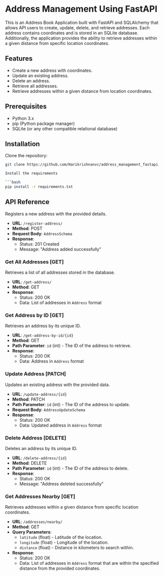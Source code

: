 
# Address Management Using FastAPI

This is an Address Book Application built with FastAPI and SQLAlchemy that allows API users to create, update, delete, and retrieve addresses. Each address contains coordinates and is stored in an SQLite database. Additionally, the application provides the ability to retrieve addresses within a given distance from specific location coordinates.

## Features

- Create a new address with coordinates.
- Update an existing address.
- Delete an address.
- Retrieve all addresses.
- Retrieve addresses within a given distance from location coordinates.

## Prerequisites

- Python 3.x
- pip (Python package manager)
- SQLite (or any other compatible relational database)



## Installation
Clone the repository:

   ```bash
   git clone https://github.com/Harikrishnanvc/address_management_fastapi.git

Install the requirements

```bash
pip install -r requirements.txt
```

## API Reference

Registers a new address with the provided details.

- **URL**: `/register-address/`
- **Method**: POST
- **Request Body**: `AddressSchema`
- **Response**:
  - Status: 201 Created
  - Message: "Address added successfully"

### Get All Addresses [GET]

Retrieves a list of all addresses stored in the database.

- **URL**: `/get-address/`
- **Method**: GET
- **Response**:
  - Status: 200 OK
  - Data: List of addresses in `Address` format

### Get Address by ID [GET]

Retrieves an address by its unique ID.

- **URL**: `/get-address-by-id/{id}`
- **Method**: GET
- **Path Parameter**: `id` (int) - The ID of the address to retrieve.
- **Response**:
  - Status: 200 OK
  - Data: Address in `Address` format

### Update Address [PATCH]

Updates an existing address with the provided data.

- **URL**: `/update-address/{id}`
- **Method**: PATCH
- **Path Parameter**: `id` (int) - The ID of the address to update.
- **Request Body**: `AddressUpdateSchema`
- **Response**:
  - Status: 200 OK
  - Data: Updated address in `Address` format

### Delete Address [DELETE]

Deletes an address by its unique ID.

- **URL**: `/delete-address/{id}`
- **Method**: DELETE
- **Path Parameter**: `id` (int) - The ID of the address to delete.
- **Response**:
  - Status: 200 OK
  - Message: "Address deleted successfully"

### Get Addresses Nearby [GET]

Retrieves addresses within a given distance from specific location coordinates.

- **URL**: `/addresses/nearby/`
- **Method**: GET
- **Query Parameters**:
  - `latitude` (float) - Latitude of the location.
  - `longitude` (float) - Longitude of the location.
  - `distance` (float) - Distance in kilometers to search within.
- **Response**:
  - Status: 200 OK
  - Data: List of addresses in `Address` format that are within the specified distance from the provided coordinates.